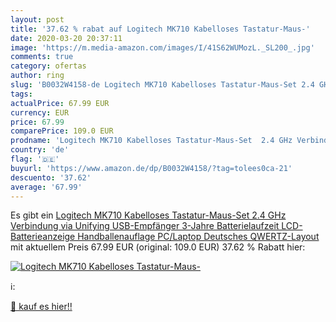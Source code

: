 ```yaml
---
layout: post
title: '37.62 % rabat auf Logitech MK710 Kabelloses Tastatur-Maus-'
date: 2020-03-20 20:37:11
image: 'https://m.media-amazon.com/images/I/41S62WUMozL._SL200_.jpg'
comments: true
category: ofertas
author: ring
slug: 'B0032W4158-de Logitech MK710 Kabelloses Tastatur-Maus-Set 2.4 GHz...'
tags: 
actualPrice: 67.99 EUR
currency: EUR
price: 67.99
comparePrice: 109.0 EUR
prodname: 'Logitech MK710 Kabelloses Tastatur-Maus-Set  2.4 GHz Verbindung via Unifying USB-Empfänger  3-Jahre Batterielaufzeit  LCD-Batterieanzeige  Handballenauflage  PC/Laptop  Deutsches QWERTZ-Layout'
country: 'de'
flag: '🇩🇪'
buyurl: 'https://www.amazon.de/dp/B0032W4158/?tag=tolees0ca-21'
descuento: '37.62'
average: '67.99'
---
```


Es gibt ein [Logitech MK710 Kabelloses Tastatur-Maus-Set  2.4 GHz Verbindung via Unifying USB-Empfänger  3-Jahre Batterielaufzeit  LCD-Batterieanzeige  Handballenauflage  PC/Laptop  Deutsches QWERTZ-Layout](https://www.amazon.de/dp/B0032W4158/?tag=tolees0ca-21) mit aktuellem Preis 67.99 EUR (original: 109.0 EUR) 37.62 % Rabatt hier:

[![Logitech MK710 Kabelloses Tastatur-Maus-](https://m.media-amazon.com/images/I/41S62WUMozL._SL200_.jpg)](https://www.amazon.de/dp/B0032W4158/?tag=tolees0ca-21)

ℹ️:


[🛒 kauf es hier!!](https://www.amazon.de/dp/B0032W4158/?tag=tolees0ca-21)
